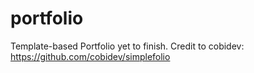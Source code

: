 # portfolio

Template-based Portfolio yet to finish. Credit to cobidev: https://github.com/cobidev/simplefolio
